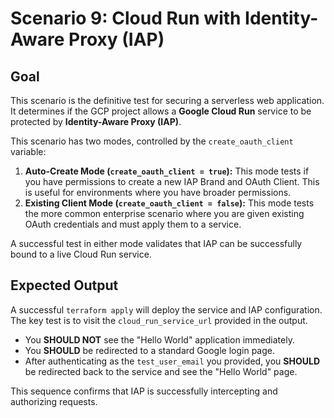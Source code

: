 # Scenario 9: Cloud Run with Identity-Aware Proxy (IAP)

## Goal
This scenario is the definitive test for securing a serverless web application. It determines if the GCP project allows a **Google Cloud Run** service to be protected by **Identity-Aware Proxy (IAP)**.

This scenario has two modes, controlled by the `create_oauth_client` variable:

1.  **Auto-Create Mode (`create_oauth_client = true`):** This mode tests if you have permissions to create a new IAP Brand and OAuth Client. This is useful for environments where you have broader permissions.
2.  **Existing Client Mode (`create_oauth_client = false`):** This mode tests the more common enterprise scenario where you are given existing OAuth credentials and must apply them to a service.

A successful test in either mode validates that IAP can be successfully bound to a live Cloud Run service.

## Expected Output
A successful `terraform apply` will deploy the service and IAP configuration. The key test is to visit the `cloud_run_service_url` provided in the output.

*   You **SHOULD NOT** see the "Hello World" application immediately.
*   You **SHOULD** be redirected to a standard Google login page.
*   After authenticating as the `test_user_email` you provided, you **SHOULD** be redirected back to the service and see the "Hello World" page.

This sequence confirms that IAP is successfully intercepting and authorizing requests.
